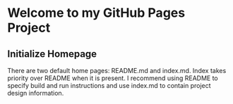 # Welcome to my GitHub Pages Project

## Initialize Homepage
There are two default home pages: README.md and index.md. Index takes priority over README when it is present. I recommend using README to specify build and run instructions and use index.md to contain project design information.


